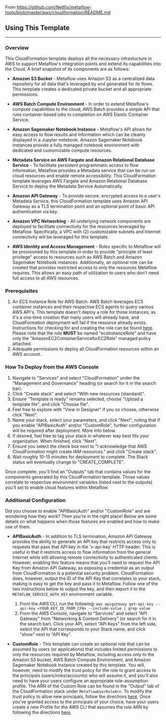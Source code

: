 From https://github.com/Netflix/metaflow-tools/blob/master/aws/cloudformation/README.md

## Using This Template
---
### Overview

This CloudFormation template deploys all the necessary infrastucture in AWS to support Metaflow's integration points and extend its capabilities into the Cloud.  A brief snapshot of its components are as follows:

- **Amazon S3 Bucket** - Metaflow uses Amazon S3 as a centralized data repository for all data that's leveraged by and generated for its flows.  This template creates a dedicated private bucket and all appropriate permissions.

- **AWS Batch Compute Environment** - In order to extend Metaflow's compute capabilities to the cloud, AWS Batch provides a simple API that runs container-based jobs to completion on AWS Elastic Container Service.

- **Amazon Sagemaker Notebook Instance** - Metaflow's API allows for easy access to flow results and information which can be cleanly displayed in a Jupyter notebook.  Amazon Sagemaker Notebook instances provide a fully managed notebook environment with dedicated and customizable compute resources.

- **Metadata Service on AWS Fargate and Amazon Relational Database Service** - To facilitate persistent programmatic access to flow information, Metaflow provides a Metadata service that can be run on cloud resources and enable remote accessibility.  This CloudFormation template leverages AWS Fargate and Amazon Relational Database Service to deploy the Metadata Service Automatically.

- **Amazon API Gateway** - To provide secure, encrypted access to a user's Metadata Service, this CloudFormation template uses Amazon API Gateway as a TLS termination point and an optional point of basic API authentication via key.

- **Amazon VPC Networking** - All underlying network components are deployed to facilitate connectivity for the resources leveraged by Metaflow.  Specifically, a VPC with (2) customizable subnets and Internet connectivity will be leveraged for this template.

- **AWS Identity and Access Management** - Roles specific to Metaflow will be provisioned by this template in order to provide "principle of least privilege" access to resources such as AWS Batch and Amazon Sagemaker Notebook instances.  Additionally, an optional role can be created that provides restricted access to only the resources Metaflow requires.  This allows an easy path of utilization to users who don't need full access to all AWS resources.

### Prerequisites

1. An ECS Instance Role for AWS Batch.  AWS Batch leverages ECS container instances and their respective ECS agents to query various AWS API's.  This template doesn't deploy a role for those instances, as it's a one-time creation that many users will already have, and CloudFormation deployment will fail if the resource already exists.  Instructions for checking for and creating the role can be found [here](https://docs.aws.amazon.com/batch/latest/userguide/instance_IAM_role.html).  Please note that the role **MUST** be named "ecsInstanceRole" and have only the "AmazonEC2ContainerServiceforEC2Role" managed policy attached.
2. Adequate permissions to deploy all CloudFormation resources within an AWS account.

### How To Deploy from the AWS Console

1. Navigate to "Services" and select "CloudFormation" under the "Management and Governance" heading (or search for it in the search bar).
2. Click "Create stack" and select "With new resources (standard)".
3. Ensure "Template is ready" remains selected, choose "Upload a template file", and click "Choose file".
4. Feel free to explore with "View in Designer" if you so choose, otherwise click "Next".
5. Name your stack, select your parameters, and click "Next", noting that if you enable "APIBasicAuth" and/or "CustomRole", further configuration will be required after deployment.  More info below.
6. If desired, feel free to tag your stack in whatever way best fits your organization.  When finished, click "Next".
7. Ensure you select the check box next to "I acknowledge that AWS CloudFormation might create IAM resources." and click "Create stack".
8. Wait roughly 10-15 minutes for deployment to complete.  The Stack status will eventually change to "CREATE_COMPLETE".

Once complete, you'll find an "Outputs" tab that contains values for the components generated by this CloudFormation template.  Those values correlate to respective environment variables (listed next to the outputs) you'll set to enable cloud features within Metaflow.

### Additional Configuration

Did you choose to enable "APIBasicAuth" and/or "CustomRole" and are wondering how they work?  Then you're in the right place!  Below are some details on what happens when those features are enabled and how to make use of them.

- **APIBasicAuth** - In addition to TLS termination, Amazon API Gateway provides the ability to generate an API key that restricts access only to requests that pass that API key in the 'x-api-key' HTTP header.  This is useful in that it restricts access to flow information from the general Internet while still allowing remote connectivity to authenticated clients.  However, enabling this feature means that you'll need to request the API Key from Amazon API Gateway, as exposing a credential as an output from CloudFormation is a potential security problem.  CloudFormation does, however, output the ID of the API Key that correlates to your stack, making is easy to get the key and pass it to Metaflow.  Follow one of the two instructions below to output the key, and then export it to the `METAFLOW_SERVICE_AUTH_KEY` environment variable.

    1. From the AWS CLI, run the following: `aws apigateway get-api-key --api-key <YOUR_KEY_ID_FROM_CFN> --include-value | grep value`
    2. From the AWS Console, navigate to "Services" and select "API Gateway" from "Networking & Content Delivery" (or search for it in the search bar).  Click your API, select "API Keys" from the left side, select the API that corresponds to your Stack name, and click "show" next to "API Key".

- **CustomRole** - This template can create an optional role that can be assumed by users (or applications) that includes limited permissions to only the resources required by Metaflow, including access only to the Amazon S3 bucket, AWS Batch Compute Environment, and Amazon Sagemaker Notebook Instance created by this template.  You will, however, need to modify the trust policy for the role to grant access to the principals (users/roles/accounts) who will assume it, and you'll also need to have your users configure an appropriate role-assumption profile.  The ARN of the Custom Role can be found in the "Output" tab of the CloudFormation stack under `MetaflowUserRoleArn`.  To modify the trust policy to allow new principals, follow the directions [here](https://docs.aws.amazon.com/IAM/latest/UserGuide/roles-managingrole-editing-console.html#roles-managingrole_edit-trust-policy).  Once you've granted access to the principals of your choice, have your users create a new Profile for the AWS CLI that assumes the role ARN by following the directions [here](https://docs.aws.amazon.com/cli/latest/userguide/cli-configure-role.html).